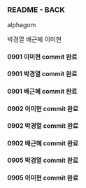 ### README - BACK

alphagom

박경열 
배근혜
이미현

#### 0901 이미현 commit 완료
#### 0901 박경열 commit 완료
#### 0901 배근혜 commit 완료

#### 0902 이미현 commit 완료
#### 0902 박경열 commit 완료
#### 0902 배근혜 commit 완료

#### 0905 박경열 commit 완료
#### 0905 이미현 commit 완료
